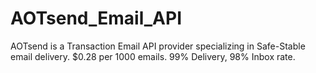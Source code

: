 # AOTsend_Email_API
AOTsend is a Transaction Email API provider specializing in Safe-Stable email delivery. $0.28 per 1000 emails.  99% Delivery, 98% Inbox rate.
